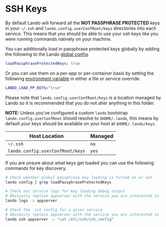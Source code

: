 SSH Keys
========

By default Lando will forward all the **NOT PASSPHRASE PROTECTED** keys in your `~/.ssh` and `lando.config.userConfRoot/keys` directories into each service. This means that you should be able to use your ssh keys like you were running commands natively on your machine.

You can additionally load in passphrase protected keys globally by adding the following to the Lando [global config](./config.md).

```yaml
loadPassphraseProtectedKeys: true
```

Or you can use them on a per-app or per-container basis by setting the following [environment variable](./env.md) in either a file or service override.

```bash
LANDO_LOAD_PP_KEYS="true"
```

Please note that `lando.config.userConfRoot/keys` is a location managed by Lando so it is recommended that you do not alter anything in this folder.

**NOTE:** Unless you've configured a custom `lando` bootstrap `lando.config.userConfRoot` should resolve to `$HOME/.lando`, this means by default your keys should be available on your host at `$HOME/.lando/keys`.

| Host Location | Managed |
| -- | -- |
| `~/.ssh` | `no` |
| `lando.config.userConfRoot/keys` | `yes` |

If you are unsure about what keys get loaded you can use the following commands for key discovery.

```bash
# Check whether global passphrase key loading is turned on or not
lando config | grep loadPassphraseProtectedKeys

# Check out service logs for key loading debug output
# Obviously replace appserver with the service you are interested in
lando logs -s appserver

# Check the .ssh config for a given service
# Obviously replace appserver with the service you are interested in
lando ssh appserver -c "cat /etc/ssh/ssh_config"
```
